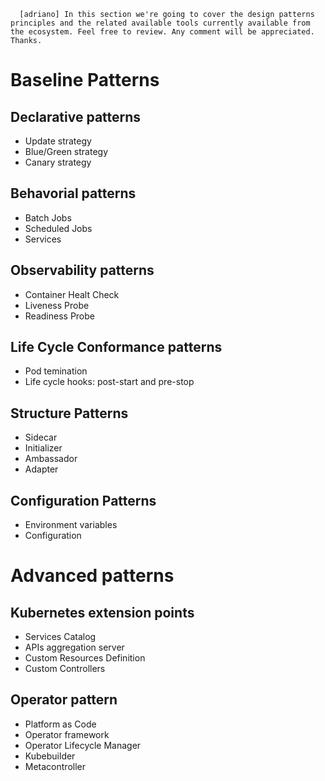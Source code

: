 
      [adriano] In this section we're going to cover the design patterns principles and the related available tools currently available from the ecosystem. Feel free to review. Any comment will be appreciated. Thanks.

# Baseline Patterns

## Declarative patterns

- Update strategy
- Blue/Green strategy
- Canary strategy

## Behavorial patterns

- Batch Jobs
- Scheduled Jobs
- Services

## Observability patterns

- Container Healt Check
- Liveness Probe
- Readiness Probe

## Life Cycle Conformance patterns

- Pod temination
- Life cycle hooks: post-start and pre-stop

## Structure Patterns

- Sidecar
- Initializer
- Ambassador
- Adapter

## Configuration Patterns

- Environment variables
- Configuration

# Advanced patterns

## Kubernetes extension points

- Services Catalog
- APIs aggregation server
- Custom Resources Definition
- Custom Controllers

## Operator pattern

- Platform as Code
- Operator framework
- Operator Lifecycle Manager
- Kubebuilder
- Metacontroller
